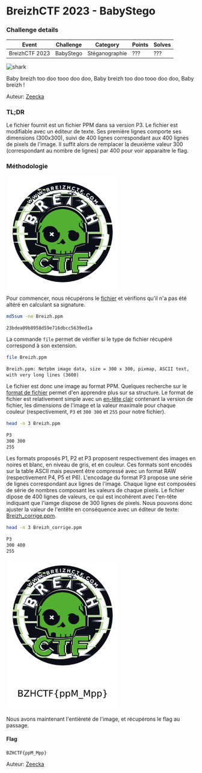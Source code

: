BreizhCTF 2023 - BabyStego
==========================

### Challenge details

| Event                    | Challenge  | Category       | Points | Solves      |
|--------------------------|------------|----------------|--------|-------------|
| BreizhCTF 2023           | BabyStego  | Stéganographie | ???    | ???         |


![shark](https://media.tenor.com/1kLc0dzY6xAAAAAi/baby-shark-shark.gif)

Baby breizh too doo tooo doo doo, Baby breizh too doo tooo doo doo, Baby breizh !

Auteur: [Zeecka](https://twitter.com/Zeecka_)

### TL;DR

Le fichier fournit est un fichier PPM dans sa version P3. Le fichier est modifiable avec un éditeur de texte. Ses première lignes comporte ses dimensions (300x300), suivi de 400 lignes correspondant aux 400 lignes de pixels de l'image. Il suffit alors de remplacer la deuxième valeur 300 (correspondant au nombre de lignes) par 400 pour voir apparaitre le flag. 

### Méthodologie

![Breizh.png](Breizh.png)

Pour commencer, nous récupérons le [fichier](Breizh.png) et vérifions qu'il n'a pas été altéré en calculant sa signature.

```bash
md5sum -ne Breizh.ppm
```
```plaintext
23bdea09b8958d59e716dbcc5639ed1a
```

La commande `file` permet de vérifier si le type de fichier récupéré correspond à son extension.

```bash
file Breizh.ppm
```
```plaintext
Breizh.ppm: Netpbm image data, size = 300 x 300, pixmap, ASCII text, with very long lines (3600)
```

Le fichier est donc une image au format PPM. Quelques recherche sur le [format de fichier](https://en.wikipedia.org/wiki/Netpbm#Description) permet d'en apprendre plus sur sa structure. Le format de fichier est relativement simple avec un [en-tête clair](https://en.wikipedia.org/wiki/Netpbm#PPM_example) contenant la version de fichier, les dimensions de l'image et la valeur maximale pour chaque couleur (respectivement, `P3` et `300 300` et `255` pour notre fichier).

```bash
head -n 3 Breizh.ppm
```
```plaintext
P3
300 300
255
```

Les formats proposés P1, P2 et P3 proposent respectivement des images en noires et blanc, en niveau de gris, et en couleur. Ces formats sont encodés sur la table ASCII mais peuvent être compressé avec un format RAW (respectivement P4, P5 et P6).
L'encodage du format P3 propose une série de lignes correspondant aux lignes de l'image. Chaque ligne est composées de série de nombres composant les valeurs de chaque pixels.
Le fichier dipose de 400 lignes de valeurs, ce qui est incohérent avec l'en-tête indiquant que l'iamge dispose de 300 lignes de pixels.
Nous pouvons donc ajuster la valeur de l'entête en conséquence avec un éditeur de texte: [Breizh_corrige.ppm](Breizh_corrige.ppm).

```bash
head -n 3 Breizh_corrige.ppm
```
```plaintext
P3
300 400
255
```

![Breizh_corrige.png](Breizh_corrige.png)


Nous avons maintenant l'entièreté de l'image, et récupérons le flag au passage.

#### Flag

`BZHCTF{ppM_Mpp}`

Auteur: [Zeecka](https://twitter.com/zeecka_)